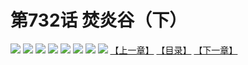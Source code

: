 # 第732话 焚炎谷（下）
![](https://mhpic.xiaomingtaiji.net/comic/D/斗破苍穹拆分版/732话GQV/1.jpg-zymk.middle.webp)
![](https://mhpic.xiaomingtaiji.net/comic/D/斗破苍穹拆分版/732话GQV/2.jpg-zymk.middle.webp)
![](https://mhpic.xiaomingtaiji.net/comic/D/斗破苍穹拆分版/732话GQV/3.jpg-zymk.middle.webp)
![](https://mhpic.xiaomingtaiji.net/comic/D/斗破苍穹拆分版/732话GQV/4.jpg-zymk.middle.webp)
![](https://mhpic.xiaomingtaiji.net/comic/D/斗破苍穹拆分版/732话GQV/5.jpg-zymk.middle.webp)
![](https://mhpic.xiaomingtaiji.net/comic/D/斗破苍穹拆分版/732话GQV/6.jpg-zymk.middle.webp)
![](https://mhpic.xiaomingtaiji.net/comic/D/斗破苍穹拆分版/732话GQV/7.jpg-zymk.middle.webp)
![](https://mhpic.xiaomingtaiji.net/comic/D/斗破苍穹拆分版/732话GQV/8.jpg-zymk.middle.webp)
[【上一章】](./735.md)
[【目录】](./READMD.md)
[【下一章】](./737.md)
